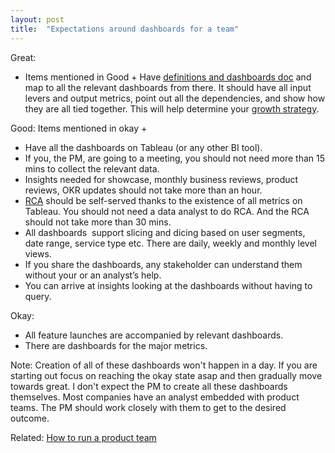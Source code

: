 ```yaml
---
layout: post
title:  "Expectations around dashboards for a team"
---
```


Great:
- Items mentioned in Good + Have [definitions and dashboards doc](https://docs.google.com/document/d/1PygKV-_ThyWOW95ODefQrwYtQAfGO1yjD4x-8C0O3Uo/edit?usp=sharing) and map to all the relevant dashboards from there. It should have all input levers and output metrics, point out all the dependencies, and show how they are all tied together. This will help determine your [growth strategy](https://manassaloi.com/2021/09/25/think-growth.html).

Good: Items mentioned in okay +
- Have all the dashboards on Tableau (or any other BI tool).
- If you, the PM, are going to a meeting, you should not need more than 15 mins to collect the relevant data.
- Insights needed for showcase, monthly business reviews, product reviews, OKR updates should not take more than an hour.
- [RCA](https://manassaloi.com/2018/04/12/help-our-numbers-went-down-yesterday.html) should be self-served thanks to the existence of all metrics on Tableau. You should not need a data analyst to do RCA. And the RCA should not take more than 30 mins.
- All dashboards  support slicing and dicing based on user segments, date range, service type etc. There are daily, weekly and monthly level views.
- If you share the dashboards, any stakeholder can understand them without your or an analyst’s help.
- You can arrive at insights looking at the dashboards without having to query.

Okay:
- All feature launches are accompanied by relevant dashboards.
- There are dashboards for the major metrics.

Note: Creation of all of these dashboards won't happen in a day. If you are starting out focus on reaching the okay state asap and then gradually move towards great. I don't expect the PM to create all these dashboards themselves. Most companies have an analyst embedded with product teams. The PM should work closely with them to get to the desired outcome.   

Related: [How to run a product team](https://manassaloi.com/2020/03/23/running-product-team.html)
